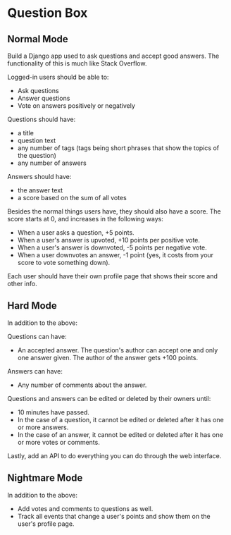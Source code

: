 # Question Box

## Normal Mode

Build a Django app used to ask questions and accept good answers. The
functionality of this is much like Stack Overflow.

Logged-in users should be able to:

* Ask questions
* Answer questions
* Vote on answers positively or negatively

Questions should have:

* a title
* question text
* any number of tags (tags being short phrases that show the topics of the question)
* any number of answers

Answers should have:

* the answer text
* a score based on the sum of all votes

Besides the normal things users have, they should also have a score. The score
starts at 0, and increases in the following ways:

* When a user asks a question, +5 points.
* When a user's answer is upvoted, +10 points per positive vote.
* When a user's answer is downvoted, -5 points per negative vote.
* When a user downvotes an answer, -1 point (yes, it costs from your score to vote something down).

Each user should have their own profile page that shows their score and other
info.

## Hard Mode

In addition to the above:

Questions can have:

* An accepted answer. The question's author can accept one and only one answer
given. The author of the answer gets +100 points.

Answers can have:

* Any number of comments about the answer.

Questions and answers can be edited or deleted by their owners until:

* 10 minutes have passed.
* In the case of a question, it cannot be edited or deleted after it has one
or more answers.
* In the case of an answer, it cannot be edited or deleted after it has one
or more votes or comments.

Lastly, add an API to do everything you can do through the web interface.

## Nightmare Mode

In addition to the above:

* Add votes and comments to questions as well.
* Track all events that change a user's points and show them on the user's
profile page.
